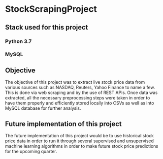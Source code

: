 # StockScrapingProject

## Stack used for this project
### Python 3.7
### MySQL

## Objective
The objective of this project was to extract live stock price data from various sources such as NASDAQ, Reuters, Yahoo Finance to name a few. This is done via web scraping
and by the use of REST APIs. Once data was extracted, all the necessary preprocessing steps were taken in order to have them properly and efficiently stored locally into CSVs
as well as into MySQL database for further analysis.

## Future implementation of this project
The future implementation of this project would be to use historical stock price data in order to run it through several supervised and unsupervised machine learning
algorithms in order to make future stock price predictions for the upcoming quarter.
